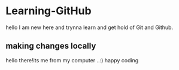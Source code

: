 # Learning-GitHub

hello I am new here and trynna learn and get hold of Git and Github.


## making changes locally

hello there!its me from my computer ..:) happy coding
